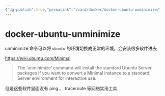 ```yaml
---
{"dg-publish":true,"permalink":"/card/docker/docker-ubuntu-unminimize/","tags":["linux"],"noteIcon":"2","created":"2022-05-08T17:11:05+08:00","updated":"2024-04-30T21:22:35+08:00"}
---
```



# docker-ubuntu-unminimize

unminimize 命令可以将 `ubuntu` 的环境切换成正常的环境，会安装很多软件进去

https://wiki.ubuntu.com/Minimal

> The 'unminimize' command will install the standard Ubuntu Server packages if you want to convert a Minimal instance to a standard Server environment for interactive use.

但是这些软件里面没有 ping 、 traceroute 等网络实用工具
